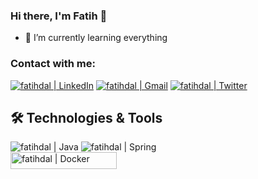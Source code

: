 ### Hi there, I'm Fatih 👋


- 🌱 I’m currently learning everything

### Contact with me:

[<img alt="fatihdal | LinkedIn" src="https://img.shields.io/badge/LinkedIn-0077B5?style=for-the-badge&logo=linkedin&logoColor=white" />][linkedin]
[<img alt="fatihdal | Gmail" src="https://img.shields.io/badge/Gmail-D14836?style=for-the-badge&logo=gmail&logoColor=white" />][gmail]
[<img alt="fatihdal | Twitter" src="https://img.shields.io/badge/-Twitter-blue?style=for-the-badge&logo=twitter&logoColor=white" />][twitter]

## 🛠 Technologies & Tools 
<img alt="fatihdal | Java" src="https://img.shields.io/badge/Java-ED8B00?style=for-the-badge&logo=java&logoColor=white"></img>
<img alt="fatihdal | Spring" src="https://img.shields.io/badge/Spring-6DB33F?style=for-the-badge&logo=spring&logoColor=white"></img>
<br><img alt="fatihdal | Docker" width="170px" height="27px" src="https://img.shields.io/badge/-Docker-blue?style=for-the-badge&logo=docker&logoColor=white"></img>

[twitter]:https://twitter.com/FFTHDL
[linkedin]:https://linkedin.com/in/fatihdal
[gmail]:mailto:ffatihdal@gmail.com

